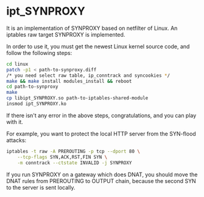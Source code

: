 # ipt_SYNPROXY

It is an implementation of SYNPROXY based on netfilter of Linux. An iptables raw target SYNPROXY is implemented.

In order to use it, you must get the newest Linux kernel source code, and follow the following steps:

```bash
cd linux
patch -p1 < path-to-synproxy.diff
/* you need select raw table, ip_conntrack and syncookies */
make && make install modules_install && reboot
cd path-to-synproxy
make
cp libipt_SYNPROXY.so path-to-iptables-shared-module
insmod ipt_SYNPROXY.ko
```

If there isn't any error in the above steps, congratulations, and you can play with it.

For example, you want to protect the local HTTP server from the
SYN-flood attacks:

```bash
iptables -t raw -A PREROUTING -p tcp --dport 80 \
	--tcp-flags SYN,ACK,RST,FIN SYN \
	-m conntrack --ctstate INVALID -j SYNPROXY
```

If you run SYNPROXY on a gateway which does DNAT, you should move the DNAT rules from PREROUTING to OUTPUT chain, because the second SYN to the server is sent locally.
